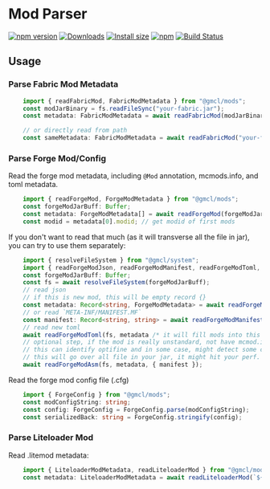 # Mod Parser

[![npm version](https://img.shields.io/npm/v/@gmcl/mod-parser.svg)](https://www.npmjs.com/package/@gmcl/mod-parser)
[![Downloads](https://img.shields.io/npm/dm/@gmcl/mod-parser.svg)](https://npmjs.com/@gmcl/mod-parser)
[![Install size](https://packagephobia.now.sh/badge?p=@gmcl/mod-parser)](https://packagephobia.now.sh/result?p=@gmcl/mod-parser)
[![npm](https://img.shields.io/npm/l/@gmcl/minecraft-launcher-core.svg)](https://github.com/voxelum/minecraft-launcher-core-node/blob/master/LICENSE)
[![Build Status](https://github.com/voxelum/minecraft-launcher-core-node/workflows/Build/badge.svg)](https://github.com/GerdaMC/minecraft-launcher-core-node/actions?query=workflow%3ABuild)

## Usage

### Parse Fabric Mod Metadata

```ts
    import { readFabricMod, FabricModMetadata } from "@gmcl/mods";
    const modJarBinary = fs.readFileSync("your-fabric.jar");
    const metadata: FabricModMetadata = await readFabricMod(modJarBinary);

    // or directly read from path
    const sameMetadata: FabricModMetadata = await readFabricMod("your-fabric.jar");
```

### Parse Forge Mod/Config

Read the forge mod metadata, including `@Mod` annotation, mcmods.info, and toml metadata.

```ts
    import { readForgeMod, ForgeModMetadata } from "@gmcl/mods";
    const forgeModJarBuff: Buffer;
    const metadata: ForgeModMetadata[] = await readForgeMod(forgeModJarBuff);
    const modid = metadata[0].modid; // get modid of first mods
```

If you don't want to read that much (as it will transverse all the file in jar), you can try to use them separately:

```ts
    import { resolveFileSystem } from "@gmcl/system";
    import { readForgeModJson, readForgeModManifest, readForgeModToml, ForgeModMetadata, readForgeModAsm } from "@gmcl/mods";
    const forgeModJarBuff: Buffer;
    const fs = await resolveFileSystem(forgeModJarBuff);
    // read json
    // if this is new mod, this will be empty record {}
    const metadata: Record<string, ForgeModMetadata> = await readForgeModJson(fs);
    // or read `META-INF/MANIFEST.MF`
    const manifest: Record<string, string> = await readForgeModManifest(fs, metadata /* this is optional, to fill the modmetadata if found */);
    // read new toml
    await readForgeModToml(fs, metadata /* it will fill mods into this param & return it */, manifest /* this is optional */);
    // optional step, if the mod is really unstandard, not have mcmod.info and toml, you can use this
    // this can identify optifine and in some case, might detect some coremod
    // this will go over all file in your jar, it might hit your perf.
    await readForgeModAsm(fs, metadata, { manifest });
```


Read the forge mod config file (.cfg)

```ts
    import { ForgeConfig } from "@gmcl/mods";
    const modConfigString: string;
    const config: ForgeConfig = ForgeConfig.parse(modConfigString);
    const serializedBack: string = ForgeConfig.stringify(config);
```

### Parse Liteloader Mod

Read .litemod metadata:

```ts
    import { LiteloaderModMetadata, readLiteloaderMod } from "@gmcl/mods";
    const metadata: LiteloaderModMetadata = await readLiteloaderMod(`${mock}/mods/sample-mod.litemod`);
```
